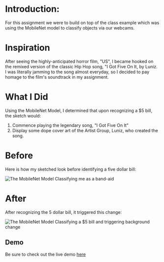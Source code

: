 
# Introduction:
For this assignment we were to build on top of the class example which was using the MobileNet model to classify objects via our webcams.

# Inspiration
After seeing the highly-anticipated horror film, "US", I became hooked on the remixed version of the classic Hip Hop song, "I Got Five On It, by Luniz. I was literally jamming to the song almost everyday, so I decided to pay homage to the film's soundtrack in my assignment.

# What I Did
Using the MobileNet Model, I determined that upon recognizing a $5 bill, the sketch would:
1. Commence playing the legendary song, "I Got Five On It"
2. Display some dope cover art of the Artist Group, Luniz, who created the song.



# Before 
Here is how my sketched look before identifying a five dollar bill:


![The MobileNet Model Classifying me as a band-aid](https://user-images.githubusercontent.com/43118650/55993726-ceb2c300-5c7d-11e9-9af0-9482a7d729b1.png)



# After 
After recognizing the 5 dollar bill, it triggered this change: 



![The MobileNet Model Classifying a $5 bill and triggering background change](https://user-images.githubusercontent.com/43118650/55994751-9365c380-5c80-11e9-80a1-bdd924a218cf.png)

## Demo

Be sure to check out the live demo [here](https://khensura21.github.io/ML4Web-homework1/week1)
